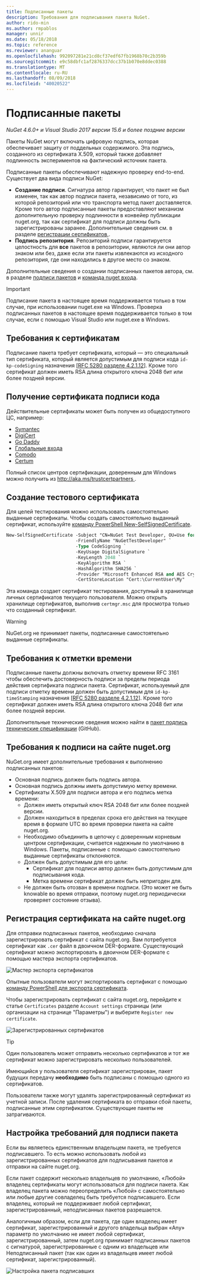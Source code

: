 ```yaml
---
title: Подписанные пакеты
description: Требования для подписывания пакета NuGet.
author: rido-min
ms.author: rmpablos
manager: unnir
ms.date: 05/18/2018
ms.topic: reference
ms.reviewer: ananguar
ms.openlocfilehash: 992097281e21cd8cf37edf67fb1968b70c2b359b
ms.sourcegitcommit: e9c58dbfc1af2876337dcc37b1b070e8ddec0388
ms.translationtype: MT
ms.contentlocale: ru-RU
ms.lasthandoff: 08/09/2018
ms.locfileid: "40020522"
---
```

# <a name="signed-packages"></a>Подписанные пакеты

*NuGet 4.6.0+ и Visual Studio 2017 версии 15.6 и более поздние версии*

Пакеты NuGet могут включать цифровую подпись, которая обеспечивает защиту от поддельных содержимого. Эта подпись, созданного из сертификата X.509, который также добавляет подлинность экспериментов на фактический источник пакета.

Подписанные пакеты обеспечивают надежную проверку end-to-end. Существует два вида подписи NuGet:
- **Создание подписи**. Сигнатура автор гарантирует, что пакет не был изменен, так как автор подписи пакета, независимо от того, из которой репозиторий или что транспорта метод пакет доставляется. Кроме того автор подписанные пакеты предоставляют механизм дополнительную проверку подлинности в конвейер публикации nuget.org, так как сертификат для подписи должны быть зарегистрированы заранее. Дополнительные сведения см. в разделе [регистрации сертификатов,](#register-certificate-on-nugetorg).
- **Подпись репозитория**. Репозиторий подписи гарантируется целостность для **все** пакетов в репозитории, являются ли они автор знаком или без, даже если эти пакеты извлекаются из исходного репозитория, где они находились в другое место со знаком.   

Дополнительные сведения о создании подписанных пакетов автора, см. в разделе [подписи пакетов](../create-packages/Sign-a-package.md) и [команда nuget входа](../tools/cli-ref-sign.md).

> [!Important]
> Подписание пакета в настоящее время поддерживается только в том случае, при использовании nuget.exe на Windows. Проверка подписанных пакетов в настоящее время поддерживается только в том случае, если с помощью Visual Studio или nuget.exe в Windows.

## <a name="certificate-requirements"></a>Требования к сертификатам

Подписание пакета требует сертификата, который — это специальный тип сертификата, который является допустимым для подписи кода `id-kp-codeSigning` назначения [[RFC 5280 разделе 4.2.1.12](https://tools.ietf.org/html/rfc5280#section-4.2.1.12)]. Кроме того сертификат должен иметь RSA длина открытого ключа 2048 бит или более поздней версии.

## <a name="get-a-code-signing-certificate"></a>Получение сертификата подписи кода

Действительные сертификаты может быть получен из общедоступного ЦС, например:

- [Symantec](https://trustcenter.websecurity.symantec.com/process/trust/productOptions?productType=SoftwareValidationClass3)
- [DigiCert](https://www.digicert.com/code-signing/)
- [Go Daddy](https://www.godaddy.com/web-security/code-signing-certificate)
- [Глобальные входа](https://www.globalsign.com/en/code-signing-certificate/)
- [Comodo](https://www.comodo.com/e-commerce/code-signing/code-signing-certificate.php)
- [Certum](https://www.certum.eu/certum/cert,offer_en_open_source_cs.xml) 

Полный список центров сертификации, доверенным для Windows можно получить из [ http://aka.ms/trustcertpartners ](http://aka.ms/trustcertpartners).

## <a name="create-a-test-certificate"></a>Создание тестового сертификата

Для целей тестирования можно использовать самостоятельно выданные сертификаты. Чтобы создать самостоятельно выданный сертификат, используйте [команду PowerShell New-SelfSignedCertificate](/powershell/module/pkiclient/new-selfsignedcertificate.md).

```ps
New-SelfSignedCertificate -Subject "CN=NuGet Test Developer, OU=Use for testing purposes ONLY" `
                          -FriendlyName "NuGetTestDeveloper" `
                          -Type CodeSigning `
                          -KeyUsage DigitalSignature `
                          -KeyLength 2048 `
                          -KeyAlgorithm RSA `
                          -HashAlgorithm SHA256 `
                          -Provider "Microsoft Enhanced RSA and AES Cryptographic Provider" `
                          -CertStoreLocation "Cert:\CurrentUser\My" 
```

Эта команда создает сертификат тестирования, доступный в хранилище личных сертификатов текущего пользователя. Можно открыть хранилище сертификатов, выполнив `certmgr.msc` для просмотра только что созданный сертификат.

> [!Warning]
> NuGet.org не принимает пакеты, подписанные самостоятельно выданные сертификаты.

## <a name="timestamp-requirements"></a>Требования к отметки времени

Подписанные пакеты должны включать отметку времени RFC 3161 чтобы обеспечить достоверность подписи за пределы периода действия сертификата подписи пакета. Сертификат, используемый для подписи отметку времени должен быть допустимым для `id-kp-timeStamping` назначения [[RFC 5280 разделе 4.2.1.12](https://tools.ietf.org/html/rfc5280#section-4.2.1.12)]. Кроме того сертификат должен иметь RSA длина открытого ключа 2048 бит или более поздней версии.

Дополнительные технические сведения можно найти в [пакет подпись технические спецификации](https://github.com/NuGet/Home/wiki/Package-Signatures-Technical-Details) (GitHub).

## <a name="signature-requirements-on-nugetorg"></a>Требования к подписи на сайте nuget.org

NuGet.org имеет дополнительные требования к выполнению подписанных пакетов:

- Основная подпись должен быть подпись автора.
- Основная подпись должны иметь допустимую метку времени.
- Сертификаты X.509 для подписи автора и его подпись метка времени:
  - Должен иметь открытый ключ RSA 2048 бит или более поздней версии.
  - Должен находиться в пределах срока его действия на текущее время в формате UTC во время проверки пакета на сайте nuget.org.
  - Необходимо объединить в цепочку с доверенным корневым центром сертификации, считается надежным по умолчанию в Windows. Пакеты, подписанные с помощью самостоятельно выданные сертификаты отклоняются.
  - Должен быть допустимым для его цели: 
    - Сертификат для подписи автор должен быть допустимым для подписывания кода.
    - Метка времени сертификат должен быть непригоден для.
  - Не должен быть отозван в времени подписи. (Это может не быть knowable во время отправки, поэтому nuget.org периодически проверяет состояние отзыва).

## <a name="register-certificate-on-nugetorg"></a>Регистрация сертификата на сайте nuget.org

Для отправки подписанных пакетов, необходимо сначала зарегистрировать сертификат с сайта nuget.org. Вам потребуется сертификат как `.cer` файл в двоичном DER-формате. Существующий сертификат можно экспортировать в двоичном DER-формате с помощью мастера экспорта сертификатов.

![Мастер экспорта сертификатов](media/CertificateExportWizard.png)

Опытные пользователи могут экспортировать сертификат с помощью [команду PowerShell для экспорта сертификата](/powershell/module/pkiclient/export-certificate.md).

Чтобы зарегистрировать сертификат с сайта nuget.org, перейдите к статье `Certificates` разделе `Account settings` страницы (или организации на странице "Параметры") и выберите `Register new certificate`.

![Зарегистрированных сертификатов](media/registered-certs.png)

> [!Tip]
> Один пользователь может отправить несколько сертификатов и тот же сертификат можно зарегистрировать несколько пользователей.

Имеющийся у пользователя сертификат зарегистрирован, пакет будущих передачу **необходимо** быть подписаны с помощью одного из сертификатов.

Пользователи также могут удалять зарегистрированный сертификат из учетной записи. После удаления сертификата во отправки сбой пакеты, подписанные этим сертификатом. Существующие пакеты не затрагиваются.

## <a name="configure-package-signing-requirements"></a>Настройка требований для подписи пакета

Если вы являетесь единственным владельцем пакета, не требуется подписавшего. То есть можно использовать любой из зарегистрированных сертификатов для подписывания пакетов и отправки на сайте nuget.org.

Если пакет содержит несколько владельцев по умолчанию, «Любой» владелец сертификаты могут использоваться для подписи пакета. Как владелец пакета можно переопределить «Любой» с самостоятельно или любые другие совладелец быть требуется подписавшего. Если владелец, который не поддерживает любой сертификат, зарегистрированный, неподписанных пакетов разрешается. 

Аналогичным образом, если для пакета, где один владелец имеет сертификат, зарегистрированный и другого владельца выбран «Any» параметр по умолчанию не имеет любой сертификат, зарегистрированный, затем nuget.org принимает подписанных пакетов с сигнатурой, зарегистрированные с одним из владельцев или Неподписанный пакет (так как один из владельцев имеет любой сертификат, зарегистрированный).

![Настройка пакета подписавших](media/configure-package-signers.png)
